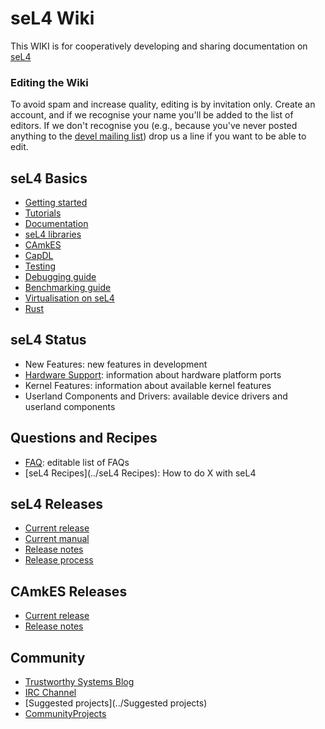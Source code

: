 # seL4 Wiki
This WIKI is for cooperatively
developing and sharing documentation on
[seL4](http://sel4.systems)

### Editing the Wiki


To avoid spam and increase quality, editing is by invitation only.
Create an account, and if we recognise your name you'll be added to the
list of editors. If we don't recognise you (e.g., because you've never
posted anything to the [devel mailing list](https://sel4.systems/lists/listinfo/devel)) 
drop us a line if you want to be able to edit.

## seL4 Basics


  -   [Getting started](Getting_started.md)
  -   [Tutorials](Tutorials)
  -   [Documentation](Documentation.md)
  -   [seL4 libraries](SeL4Libraries.md)
  -   [CAmkES](CAmkES)
  -   [CapDL](CapDL.md)
  -   [Testing](Testing.md)
  -   [Debugging guide](Debugging_guide.md)
  -   [Benchmarking guide](Benchmarking_guide.md)
  -   [Virtualisation on seL4](Virtualisation_on_seL4.md)
  -   [Rust](Rust.md)

## seL4 Status


  -   New Features: new features in development
  -   [Hardware Support](Hardware): information about hardware
      platform ports
  -   Kernel Features: information about available kernel features
  -   Userland Components and Drivers: available device drivers and
      userland components

## Questions and Recipes


  -   [FAQ](FrequentlyAskedQuestions): editable list of FAQs
  -   [seL4 Recipes](../seL4 Recipes): How to do X with seL4

## seL4 Releases


  -   [Current release](https://github.com/seL4/seL4/releases/latest)
  -   [Current manual](http://sel4.systems/Info/Docs/seL4-manual-latest.pdf)
  -   [Release notes](sel4_release)
  -   [Release process](ReleaseProcess)

## CAmkES Releases


  -   [Current release](https://github.com/seL4/camkes-tool/releases/latest)
  -   [Release notes](camkes_release)

## Community


  -   [Trustworthy Systems Blog](https://research.csiro.au/tsblog)
  -   [IRC Channel](IRCChannel)
  -   [Suggested projects](../Suggested projects)
  -   [CommunityProjects](../CommunityProjects)
